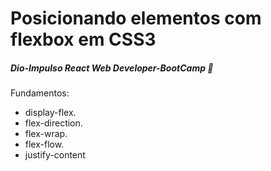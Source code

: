 # Posicionando elementos com flexbox em CSS3

##### Dio-Impulso React Web Developer-BootCamp :pushpin:



Fundamentos:

- display-flex.
- flex-direction.
- flex-wrap.
- flex-flow.
- justify-content



